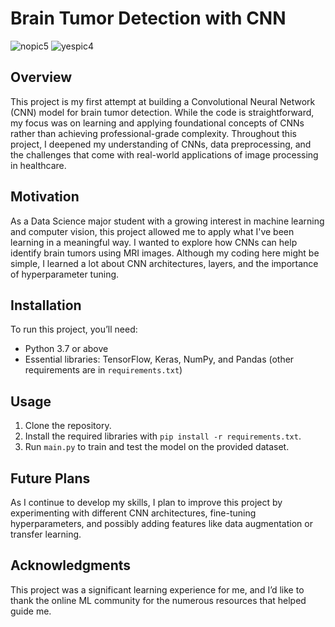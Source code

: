 # Brain Tumor Detection with CNN

![nopic5](https://github.com/user-attachments/assets/df476b7d-3a06-40e4-bde4-f14cc2a07350)
![yespic4](https://github.com/user-attachments/assets/b3368776-6ffb-40c5-958c-c13863540663)


## Overview
This project is my first attempt at building a Convolutional Neural Network (CNN) model for brain tumor detection. While the code is straightforward, my focus was on learning and applying foundational concepts of CNNs rather than achieving professional-grade complexity. Throughout this project, I deepened my understanding of CNNs, data preprocessing, and the challenges that come with real-world applications of image processing in healthcare.

## Motivation
As a Data Science major student with a growing interest in machine learning and computer vision, this project allowed me to apply what I've been learning in a meaningful way. I wanted to explore how CNNs can help identify brain tumors using MRI images. Although my coding here might be simple, I learned a lot about CNN architectures, layers, and the importance of hyperparameter tuning.

## Installation
To run this project, you’ll need:
- Python 3.7 or above
- Essential libraries: TensorFlow, Keras, NumPy, and Pandas (other requirements are in `requirements.txt`)

## Usage
1. Clone the repository.
2. Install the required libraries with `pip install -r requirements.txt`.
3. Run `main.py` to train and test the model on the provided dataset.

## Future Plans
As I continue to develop my skills, I plan to improve this project by experimenting with different CNN architectures, fine-tuning hyperparameters, and possibly adding features like data augmentation or transfer learning.

## Acknowledgments
This project was a significant learning experience for me, and I’d like to thank the online ML community for the numerous resources that helped guide me.


